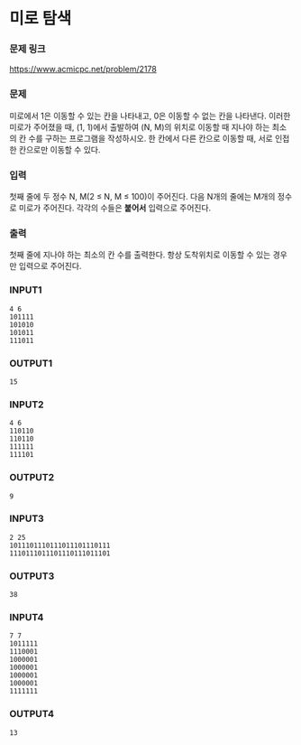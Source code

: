 # 미로 탐색

### 문제 링크

https://www.acmicpc.net/problem/2178



### 문제

미로에서 1은 이동할 수 있는 칸을 나타내고, 0은 이동할 수 없는 칸을 나타낸다. 이러한 미로가 주어졌을 때, (1, 1)에서 출발하여 (N, M)의 위치로 이동할 때 지나야 하는 최소의 칸 수를 구하는 프로그램을 작성하시오. 한 칸에서 다른 칸으로 이동할 때, 서로 인접한 칸으로만 이동할 수 있다.



### 입력

첫째 줄에 두 정수 N, M(2 ≤ N, M ≤ 100)이 주어진다. 다음 N개의 줄에는 M개의 정수로 미로가 주어진다. 각각의 수들은 **붙어서** 입력으로 주어진다.



### 출력

첫째 줄에 지나야 하는 최소의 칸 수를 출력한다. 항상 도착위치로 이동할 수 있는 경우만 입력으로 주어진다.



### INPUT1

```
4 6
101111
101010
101011
111011
```

### OUTPUT1

```
15
```



### INPUT2

```
4 6
110110
110110
111111
111101
```

### OUTPUT2

```
9
```



### INPUT3

```
2 25
1011101110111011101110111
1110111011101110111011101
```

### OUTPUT3

```
38
```



### INPUT4

```
7 7
1011111
1110001
1000001
1000001
1000001
1000001
1111111
```

### OUTPUT4

```
13
```